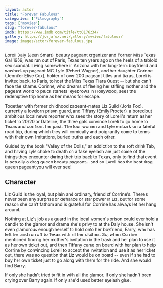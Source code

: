 ```yaml
---
layout: actor
title: "Forever Fabulous"
categories: ["Filmography"]
tags: ["movies"]
slug: "forever-fabulous"
imdb: https://www.imdb.com/title/tt0176234/
gallery: https://jorjafox.net/gallery/movies/fabulous/
image: images/actor/forever-fabulous.jpg
---
```


Loreli Daly (Jean Smart), beauty pageant organizer and Former Miss Texas Gal 1969, was run out of Paris, Texas ten years ago on the heels of a tabloid sex scandal. Living somewhere in Arizona with her long-term boyfriend and washed-up pageant MC, Lyle (Robert Wagner), and her daughter Corinne (Jennifer Elise Cox), holder of over 200 pageant titles and tiaras, Loreli is invited back, to Paris, to host the Miss Texas Tiara Quest -- but she can't face the shame. Corinne, who dreams of fleeing her stifling mother and the pageant world to pluck starlets' eyebrows in Hollywood, sees the redemptive trip home as her means for escape.

Together with former childhood pageant-mates Liz Guild (Jorja Fox), currently a lovelorn prison guard, and Tiffany (Emily Procter), a bored but ambitious local news reporter who sees the story of Loreli's return as her ticket to 20/20 or Dateline, the three gals convince Loreli to go home to Texas and confront her past. The four women and Lyle embark on a fateful road trip, during which they will comically and poignantly come to terms with their own limitations, buried truths and each other.

Guided by the book "Valley of the Dolls," an addiction to the soft drink Tab, and having Lyle choke to death on a fake eyelash are just some of the things they encounter during their trip back to Texas, only to find that event is actually a drag queen beauty pageant... and so Loreli has the best drag queen pageant you will ever see!

## Character

Liz Guild is the loyal, but plain and ordinary, friend of Corrine's. There's never been any surprise or defiance or star power in Liz, but for some reason she can't fathom and is grateful for, Corrine has always let her hang around.

Nothing at Liz's job as a guard in the local women's prison could ever hold a candle to the glamor and drama she's privy to at the Daly house. She isn't even glamorous enough herself to hold onto her boyfriend, Barry, who has left her and run off to Texas with all her clothes. So, when Corrine mentioned finding her mother's invitation in the trash and her plan to use it as her own ticket out, and then Tiffany came on board with her plan to help Corrine by convincing Loreli to accept the invitation and use it as her ticket out, there was no question that Liz would be on board -- even if she had to buy her own ticket just to go along with them for the ride. And she would find Barry.

If only she hadn't tried to fit in with all the glamor. If only she hadn't been crying over Barry again. If only she'd used better eyelash glue.
